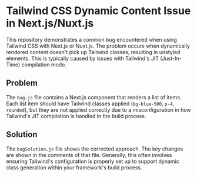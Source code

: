 # Tailwind CSS Dynamic Content Issue in Next.js/Nuxt.js

This repository demonstrates a common bug encountered when using Tailwind CSS with Next.js or Nuxt.js.  The problem occurs when dynamically rendered content doesn't pick up Tailwind classes, resulting in unstyled elements.  This is typically caused by issues with Tailwind's JIT (Just-In-Time) compilation mode.

## Problem

The `bug.js` file contains a Next.js component that renders a list of items. Each list item should have Tailwind classes applied (`bg-blue-500`, `p-4`, `rounded`), but they are not applied correctly due to a misconfiguration in how Tailwind's JIT compilation is handled in the build process.

## Solution

The `bugSolution.js` file shows the corrected approach. The key changes are shown in the comments of that file.  Generally, this often involves ensuring Tailwind's configuration is properly set up to support dynamic class generation within your framework's build process.